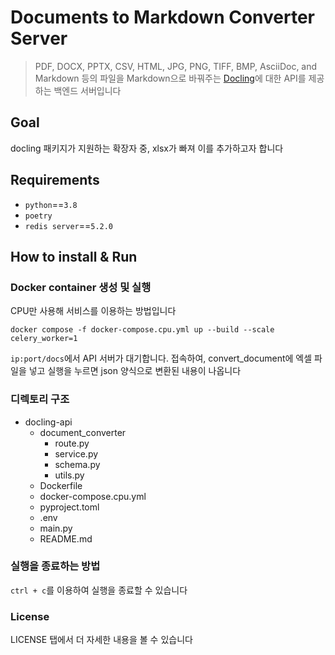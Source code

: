 # Documents to Markdown Converter Server
> PDF, DOCX, PPTX, CSV, HTML, JPG, PNG, TIFF, BMP, AsciiDoc, and Markdown 등의 파일을 Markdown으로 바꿔주는 [Docling](https://github.com/docling-project/docling)에 대한 API를 제공하는 백엔드 서버입니다

## Goal
docling 패키지가 지원하는 확장자 중, xlsx가 빠져 이를 추가하고자 합니다

## Requirements
- `python`==`3.8`
- `poetry`
- `redis server`==`5.2.0`

## How to install & Run
### Docker container 생성 및 실행
CPU만 사용해 서비스를 이용하는 방법입니다
```
docker compose -f docker-compose.cpu.yml up --build --scale celery_worker=1
```
`ip:port/docs`에서 API 서버가 대기합니다. 접속하여, convert_document에 엑셀 파일을 넣고 실행을 누르면 json 양식으로 변환된 내용이 나옵니다

### 디렉토리 구조
- docling-api
  - document_converter
    - route.py
    - service.py
    - schema.py
    - utils.py
  - Dockerfile
  - docker-compose.cpu.yml
  - pyproject.toml
  - .env
  - main.py
  - README.md

### 실행을 종료하는 방법
`ctrl + c`를 이용하여 실행을 종료할 수 있습니다

### License
LICENSE 탭에서 더 자세한 내용을 볼 수 있습니다